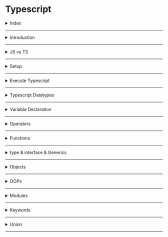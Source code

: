 # Typescript 

<details>
<summary>Index</summary>

## Index
* Introduction
* JS vs TS
* Setup
* Execute Typescript
* Typescript Datatypes
* Variable Declaration
* Operators
* Functions
* type & interface & Generics
* Objects
* OOPs
* Modules
* Keywords
* Union
</details>

---

<details>
<summary>Introduction</summary>

## Introduction
* Typescript is a statically typed language.
* Typescript is a superset of Javascript.
* TypeScript includes all features of JavaScript and adds extra features on top.
* TypeScript checks for errors in your code before you run it.
* It verifies that variables and functions have the correct types.
* Typescript is a development tool. if you want to run, you need to convert `TS` into `JS`.
* `Typescript = Type + Javascript`

![Typescript](./Assets/01-introduction/01-typescript.png)

* Compilation is the process of converting code written in a high-level programming language (like TypeScript) into a lower-level language (like JavaScript) that a computer can execute.

![Compile Error](./Assets/01-introduction/02-compile-error.png)

### Type Safety

```ts 
let age: number = 20;
// age = "twenty";  // Error

age = 27;  // No Error
console.log(age); // 27

// console.log(age.toUpperCase()); // Error
```

### Validation

```js
// Javascript 

function addTwo(num){
    if (typeof(num) === number){
        return num+2
    }

    return null;
}

addTwo(5);
```

```ts
// Typescript

function addTwo(num:number){
    return num+2
}

addTwo(5);
```


</details>

---

<details>
<summary>JS vs TS</summary>

## JS vs TS
* JS -> Javascript is a Dynamically Types Language
* TS -> Typescript is a Statically Typed Language

### Javascript
```js
// Javascript

/* -----> variable declaration & re-assignment <----- */ 

let a = 10;
a = 20;
a = "twenty";
a = true;
a = ["Apple", "Banana"];
a = {name:"praveen", age:28};
a = function(){}
a = null;

/* -----> Function Declaration <----- */ 

function user(name, age){
    console.log(name, age);
}

user("praveen", 28);  // praveen 28
user(28, "praveen");  // 28 praveen
user("praveen");  // praveen undefined
user(28);  // 28 undefined
```

### Typescript
```ts
// Typescript 

/* -----> variable declaration & re-assignment <----- */ 

let a:number = 10
a = 20 // No Error

a = "twenty"  // Error
a = true  // Error
a = ["Apple", "Banana"]  // Error
a = function(){}  // Error
a = null  // Error


/* -----> Function Declaration <----- */ 
function user(name:string, age:number):void{
    console.log(name, age)
}

user("praveen", 28)  // praveen 28
user(28, "praveen")  // Error
user("praveen")  // Error
user(28)  // Error
```
</details>

---

<details>
<summary>Setup</summary>

## Setup
1. Install node
2. `npm install -g typescript`
3. convert __TS__ to __JS__ by using TSC (typescript compiler)
   * Example : `tsc index.ts`
4. Run converted `JS` file
    * Example : `node index.js`

### Version Checking 
![Version Checking](./Assets/02-setup/01-version-checking.png)

### Run The Typescript file
* Run the TS file with third-party package
* `npm install ts-node`
* Run TS file -> `ts-node index.ts`

### Realtime Project Setup
1. Install Node
2. `npm init -y` Setup Node Environment -> Create package.json file
3. create `index.html`
4. create two folders :
    * __src__ : development
    * __dist__ : production
5. `tsc --init` create __tsconfig.json__ file
6. create `index.ts` file in src folder
7. modify __tsconfig.json__ file -> __"ourDir":"./dist"__ for tell dist folder path
8. Run the Application on watch mode -> `tsc -w`
   * It automatically generates `JS` file of `TS` in dist folder when changes in __TS__ files.
9. Link generated `JS` file in dist folder to `index.html`
10. Start the Application (index.html) on live-server using __vscode extension live server__.
11. `git init`  && `.gitignore` for untrack the node_modules 
12. Optional -> use third-party-package 
    * `npm install lite-server`
    * Opens the app in the browser and refreshes it when HTML or JavaScript changes.
    * Start : `lite-server` 
13. `npm start` -> start the application

</details>

---

<details>
<summary>Execute Typescript</summary>

## Execute Typescript
1. Create a file with `.ts` extension -> `index.ts`
2. Write Typescript code in the file
3. Compile the Typescript code using `tsc` command -> `tsc index.ts`
4. Run the generated JavaScript file using `node` command -> `node index.js`

![tsc](./Assets/03-execute-typescript/02-tsc.png)

![Execute Typescript](./Assets/03-execute-typescript/01-execute-typescript.png)

</details>

---

<details>
<summary>Typescript Datatypes</summary>

## Typescript Datatypes

![Typescript Types](./Assets/04-datatypes/01-datatypes.png)

</details>

---

<details>
<summary>Variable Declaration</summary>

## Variable Declaration
* use camelCase for variable
* Example : __myName__

### Syntax
* `let variableName:type = value`

### Example
```ts 
let age: number = 20;
// age = "twenty";  // Error

age = 27;  // No Error
console.log(age); // 27
```
### Datatypes
* string
* number
* boolean
* null
* undefined
* any

```ts 
// String
let myName: string = "Ande Praveen";

// number 
let myAge: number = 28;

// boolean
let isMale: boolean = true;

// null 
let test: null = null;

// undefined 
let abc: undefined = undefined;

// any -> we can assign anything like Javascript -> avoid the type checking
let a: any = "Text";
a = 10;
a = true;
a = null;
a = {};
```

</details>

---

<details>
<summary>Operators</summary>

## Operators
1. Arithmetic -> `+, -, *, /, %`
2. Shorthand math -> `+=, -=, *=, /=`
3. Increment/ Decrement -> `++, --`
4. Conditional -> `< , >, <= , >=, !==`
5. Logical -> `&&, ||, !`
6. Ternary -> `?:`

### Example
```ts
let val1:number = 10
let val2:number = 20

let sum:number = val1 + val2
console.log(sum) // 30

sum = 10 + "twenty" // Error
```

</details>

---

<details>
<summary>Functions</summary>

## Functions
* Function Declaration
* Function with Multiple Arguments
* Function declaration with Default Values

```ts
// Function Declaration
function square(num:number){
    return num*num
}

// const twoSquare = square("two") // Error -> Argument Type
square(2); // 4  ->  send only number argument
```

```ts
// Function with Multiple Arguments
function signUp(name:string, email:string, age:number){
    console.log(name, email, age)
}

// signUp("praveen", 27, "praveen@example.com") // follow the argument type and order also
signUp("praveen", "praveen@example.com", 27)  // OK
```

```ts
// Function declaration with Default Values
function logIn(name:string, email:string, isPaid:boolean=false){
    console.log(name, email, isPaid)
}
logIn("praveen", "praveen@example.com", true)  // OK
logIn("praveen", "praveen@example.com")  // OK
```


### return type
```ts
function isPositive(num:number):boolean{
    if (num > 0){
        return true
    }
    return false   
}

const result:boolean = isPositive(10)
```

### return void
Indicates that a function does not return any value.
```ts
function greet(name: string): void {
    console.log(`Hello, ${name}!`);
}
```

### never return
```ts
// Some functions never returns a value
function handleError(err:string):never{
    throw new Error(err);
}
```

### Iteration
```ts
const numList2 = ["one", "two", "three", 4]
const output2 = numList2.map((num:string | number) => num)
```

</details>

---

<details>
<summary>type & interface & Generics</summary>

### type & interface & Generics

### type
In TypeScript, a type is a way to describe the shape and structure of data. Types help ensure that the data you work with matches the expected format, which helps prevent errors.

```ts
// variable
let name: string = "Praveen";
```

```ts

type ID = number | string;

type User = {
  id: ID;
  name: string;
};

```

```ts
// Object
type User = {
    name: string
    email:string
    age:number
}

const user:User = {
  name:"Praveen",
  email:"praveen@example.com",
  age:28
}

console.log(user)
```

### interface
Interfaces are similar to types but are used to define the structure of an object. They are often used to define the shape of a class or an object and can be extended.

```ts
// Object Shape
interface Person {
  name: string;
  age: number;
}

let person: Person = {
  name: "Praveen",
  age: 28
};


// Extending Interfaces

interface Employee extends Person {
  employeeId: number;
}

let employee: Employee = {
  name: "Praveen",
  age: 28,
  employeeId: 1234
};
```

```ts
// Object Shape
interface Person {
  name: string;
  age: number;
}

// Open-Interface
interface Person{
    employeeId:number
}

let employee: Person = {
  name: "Praveen",
  age: 28,
  employeeId: 1234
};

```

### Generics
* Generics provide a way to create reusable and flexible components. They allow you to define a component or function that can work with different types without sacrificing type safety.
*  Instead of specifying a specific data type (like int or string), you use a placeholder (often called a type parameter) that can be replaced with any type when you use the generic.
```ts
function identity<T>(arg: T): T {
  return arg;
}

let result1 = identity<string>("Hello");
let result2 = identity<number>(123);

```

```ts
class Box<T> {
  content: T;

  constructor(content: T) {
    this.content = content;
  }

  getContent(): T {
    return this.content;
  }
}

let stringBox = new Box<string>("A string");
let numberBox = new Box<number>(100);

```

</details>

---

<details>
<summary>Objects</summary>

## Objects

```ts
// Nested Object 

interface Address {
    street: string;
    city: string;
    state: string;
    country: string;
}


interface Student {
    name: string;
    age: number;
    course: string;
    address: Address
}
let student: Student = {
    name: "Arjun Reddy",
    age: 25,
    course: "MBBS",
    address: {
        street: "Jubilee hills",
        city: "Hyderabad",
        state: "Telangana",
        country: "India"

    }
}

console.log(student)
```
</details>

---

<details>
<summary>OOPs</summary>

## OOPs
 **OOPs** stands for **Object Oriented Programming** language


```ts 
// Classes Objects

class Mobile {
    /*
    private 
    public 
    protected
    */
    //  private Property and only accessible within class 'Mobile'
    private brand: string;
    private color: string;
    private price: number;

    constructor(brand: string, color: string, price: number) {
        this.brand = brand;
        this.color = color;
        this.price = price;
    }
}


let mobile = new Mobile("Apple", "Red", 35000)
console.log(mobile)
// console.log(mobile.brand)  // Property 'brand' is private and only accessible within class 'Mobile'
```

```ts 
// Classes Objects

class Mobile {
    private brand: string;
    private color: string;
    private price: number;

    constructor(brand: string, color: string, price: number) {
        this.brand = brand;
        this.color = color;
        this.price = price;
    }

    // getter - setter 
    public getBrand(): string {
        return this.brand;
    }

    public setPrice(newPrice: number): void {
        this.price = newPrice
    }

    public getPrice(): number {
        return this.price;
    }
}


let mobile = new Mobile("Apple", "Red", 35000)
console.log(mobile.getBrand())  // Apple

console.log(mobile.getPrice());  // 35000 
mobile.setPrice(1000);
console.log(mobile.getPrice());  // 1000

```

### Inheritance
```ts 
// Inheritance

/*
    Inheritance
    Child inherits the properties and methods of Parent.
    -> re-usability, extends
    
*/

class BasicCalc {
    public result: number;

    constructor() {
        this.result = 0;
    }

    public add(a: number, b: number): void {
        this.result = a + b;
        console.log(this.result)
    }

    public sub(a: number, b: number): void {
        this.result = a - b;
        console.log(this.result)
    }
}


let basicCalc: BasicCalc = new BasicCalc();
basicCalc.add(10, 20); // 30
basicCalc.sub(10, 20); // -10


class AdvCalc extends BasicCalc {
    constructor() {
        super();  // parent class constructor
    }

    // Extending Functionality
    public mul(a: number, b: number): void {
        this.result = a * b;
        console.log(this.result)
    }

    // Method Overriding
    public sub(a: number, b: number): void {
        this.result = a - b - b;
        console.log(this.result)
    }
}


let advCalc = new AdvCalc()
advCalc.mul(10, 20);  // 200

advCalc.add(10, 20); //30
advCalc.sub(40, 10);  // 20

```

### Inheritance 

```ts 
// Interfaces

interface IStudent {
    firstName: string;
    lastName: string;
    age: number;
    course: string;

    fullName: () => string;
    biography: () => void;
}


class Student implements IStudent {
    firstName: string;
    lastName: string;
    age: number;
    course: string;

    constructor(firstName: string, lastName: string, age: number, course: string) {
        this.firstName = firstName;
        this.lastName = lastName;
        this.age = age;
        this.course = course;
    }

    public fullName(): string {
        return `${this.firstName} ${this.lastName}`;
    }

    public biography(): void {
        let bio: string = `
            Full NAME : ${this.fullName()}
            AGE : ${this.age}
            COURSE : ${this.course}
    `;

        console.log(bio)
    }

}



let student = new Student("Arjun", "Reddy", 26, "MBBS");
student.biography(); 
```


### Implements
When a class implements an interface, it promises to include all the things listed in that interface.
```ts
interface TakePhoto {
    cameraMode: string;
    filter: string;
    burst: number;
}

interface Story {
    createStory(): void;
}


class Instagram implements TakePhoto, Story {
    constructor(
        public cameraMode: string,
        public filter: string,
        public burst: number
    ) {}

    createStory(): void {
        console.log("story was created");
    }
}

```

</details>

---

<details>
<summary>Modules</summary>

## Modules 

```ts App.ts 
// Modules 

/*
import / export
*/

import { Student } from "./Student";

let student = new Student("Arjun", "Reddy", 26, "MBBS");
student.biography(); 
```

```ts IStudent.ts 
export interface IStudent {
    firstName: string;
    lastName: string;
    age: number;
    course: string;

    fullName: () => string;
    biography: () => void;
}
```

```ts Student.ts 
import { IStudent } from "./IStudent";


export class Student implements IStudent {
    firstName: string;
    lastName: string;
    age: number;
    course: string;

    constructor(firstName: string, lastName: string, age: number, course: string) {
        this.firstName = firstName;
        this.lastName = lastName;
        this.age = age;
        this.course = course;
    }

    public fullName(): string {
        return `${this.firstName} ${this.lastName}`;
    }

    public biography(): void {
        let bio: string = `
            Full NAME : ${this.fullName()}
            AGE : ${this.age}
            COURSE : ${this.course}
    `;

        console.log(bio)
    }
}
```
</details>

---

<details>
<summary>Keywords</summary>

## Keywords
* Accessability Keywords

### Accessability Keywords
* readonly
* optional
* public
* private
* protected

</details>

--- 

<details>
<summary>Union</summary>

## Union
* Pipe Symbol -> | 

</details>

---
